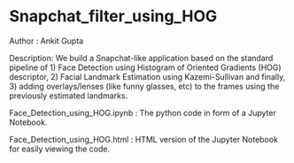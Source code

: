 # Snapchat_filter_using_HOG

Author : Ankit Gupta

Description: We build a Snapchat-like application based on the standard pipeline of 1) Face Detection using Histogram of Oriented Gradients (HOG) descriptor, 2) Facial Landmark Estimation using Kazemi-Sullivan and finally, 3) adding overlays/lenses (like funny glasses, etc) to the frames using the previously estimated landmarks.

Face_Detection_using_HOG.ipynb : The python code in form of a Jupyter Notebook.

Face_Detection_using_HOG.html : HTML version of the Jupyter Notebook for easily viewing the code.
